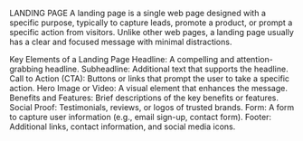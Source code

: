 LANDING PAGE
A landing page is a single web page designed with a specific purpose, typically to capture leads, promote a product, or prompt a specific action from visitors. Unlike other web pages, a landing page usually has a clear and focused message with minimal distractions.

Key Elements of a Landing Page
Headline: A compelling and attention-grabbing headline.
Subheadline: Additional text that supports the headline.
Call to Action (CTA): Buttons or links that prompt the user to take a specific action.
Hero Image or Video: A visual element that enhances the message.
Benefits and Features: Brief descriptions of the key benefits or features.
Social Proof: Testimonials, reviews, or logos of trusted brands.
Form: A form to capture user information (e.g., email sign-up, contact form).
Footer: Additional links, contact information, and social media icons.
